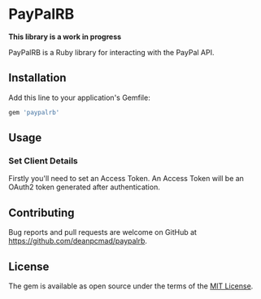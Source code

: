 # PayPalRB

**This library is a work in progress**

PayPalRB is a Ruby library for interacting with the PayPal API.

## Installation

Add this line to your application's Gemfile:

```ruby
gem 'paypalrb'
```

## Usage

### Set Client Details

Firstly you'll need to set an Access Token. 
An Access Token will be an OAuth2 token generated after authentication. 

## Contributing

Bug reports and pull requests are welcome on GitHub at https://github.com/deanpcmad/paypalrb.

## License

The gem is available as open source under the terms of the [MIT License](https://opensource.org/licenses/MIT).
